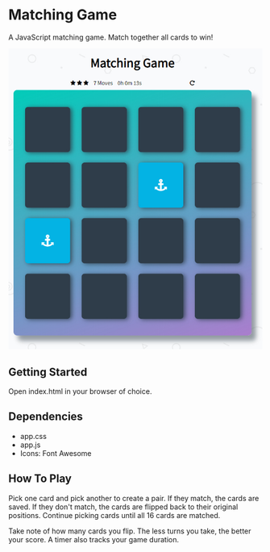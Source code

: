 # Matching Game

A JavaScript matching game. Match together all cards to win!

![Game Screenshot](screenshot.jpg)

## Getting Started

Open index.html in your browser of choice.

## Dependencies

- app.css
- app.js
- Icons: Font Awesome

## How To Play

Pick one card and pick another to create a pair. If they match, the cards are saved. If they don't match, the cards are flipped back to their original positions. Continue picking cards until all 16 cards are matched.

Take note of how many cards you flip. The less turns you take, the better your score. A timer also tracks your game duration.
